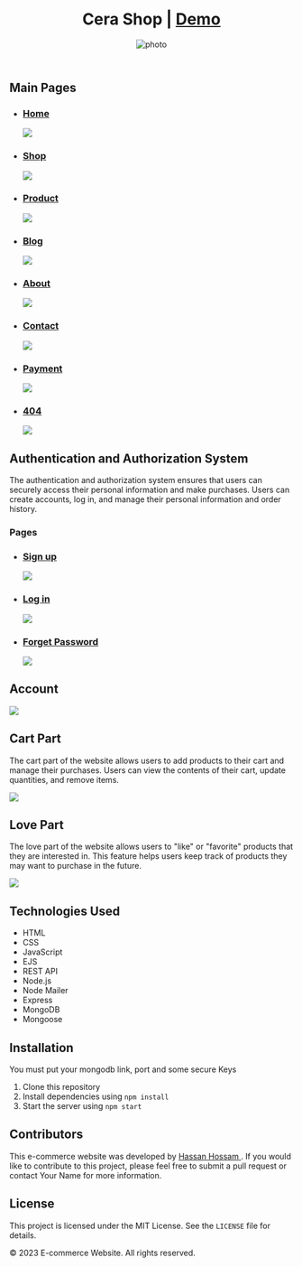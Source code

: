 <header>
<h1>Cera Shop | <a target="_blank" href="https://cera.onrender.com">Demo</a></h1>
<img class="head-img" src="https://firebasestorage.googleapis.com/v0/b/cera-1d79c.appspot.com/o/layout%2Fmain.png?alt=media&token=f1191b8b-f658-4391-afe9-c872b111f306&_gl=1*1c4jejy*_ga*Njk0MTExMjMzLjE2OTc4MzQzODA.*_ga_CW55HF8NVT*MTY5Nzg4MzUzMy4zLjEuMTY5Nzg4NjgwMi42MC4wLjA."
          alt="photo" />
</header>

<main>
<section>
<h2>Main Pages</h2>
<ul>
<li><h3><a href="#">Home</a></h3></li>
<img src='https://firebasestorage.googleapis.com/v0/b/cera-1d79c.appspot.com/o/layout%2Fhome.jpeg?alt=media&token=e3d0d99f-9ca6-458d-a038-972d49501366&_gl=1*dcuqnf*_ga*Njk0MTExMjMzLjE2OTc4MzQzODA.*_ga_CW55HF8NVT*MTY5Nzg4OTk2My40LjEuMTY5Nzg5MDI4Ni41LjAuMA.'/>
<li><h3><a href="#">Shop</a></h3></li>
<img src='https://firebasestorage.googleapis.com/v0/b/cera-1d79c.appspot.com/o/layout%2Fshop.jpeg?alt=media&token=47957561-3de1-4ce4-9dd9-42d61ea7bb1c&_gl=1*luu6ko*_ga*Njk0MTExMjMzLjE2OTc4MzQzODA.*_ga_CW55HF8NVT*MTY5Nzg4OTk2My40LjEuMTY5Nzg5MDIzMS42MC4wLjA.'/>
<li><h3><a href="#">Product</a></h3></li>
<img src='https://firebasestorage.googleapis.com/v0/b/cera-1d79c.appspot.com/o/layout%2FaddProduct.png?alt=media&token=57362b16-7884-4b48-80af-63182829bc1a&_gl=1*13m5sfb*_ga*Njk0MTExMjMzLjE2OTc4MzQzODA.*_ga_CW55HF8NVT*MTY5Nzg4MzUzMy4zLjEuMTY5Nzg4NjMwNy42MC4wLjA.'/>
<li><h3><a href="#">Blog</a></h3></li>
<img src='https://firebasestorage.googleapis.com/v0/b/cera-1d79c.appspot.com/o/layout%2Fblog.png?alt=media&token=4c9b3497-4dce-4ce2-ac31-8dff1b0cdae7&_gl=1*1bwb686*_ga*Njk0MTExMjMzLjE2OTc4MzQzODA.*_ga_CW55HF8NVT*MTY5Nzg4MzUzMy4zLjEuMTY5Nzg4NjMzNy4zMC4wLjA.'/>
<li><h3><a href="#">About</a></h3></li>
<img src='https://firebasestorage.googleapis.com/v0/b/cera-1d79c.appspot.com/o/layout%2Fabout.png?alt=media&token=d65d8208-8a82-4d11-8c0d-ec9104b965c5&_gl=1*4s36bx*_ga*Njk0MTExMjMzLjE2OTc4MzQzODA.*_ga_CW55HF8NVT*MTY5Nzg4MzUzMy4zLjEuMTY5Nzg4NjM1Ni4xMS4wLjA.'/>
<li><h3><a href="#">Contact</a></h3></li>
<img src='https://firebasestorage.googleapis.com/v0/b/cera-1d79c.appspot.com/o/layout%2Fcontact.png?alt=media&token=5b25a754-027d-4f70-8848-0d4230dbc6ef&_gl=1*15h2g30*_ga*Njk0MTExMjMzLjE2OTc4MzQzODA.*_ga_CW55HF8NVT*MTY5Nzg4MzUzMy4zLjEuMTY5Nzg4NjM3NC42MC4wLjA.'/>
<li><h3><a href="#">Payment</a></h3></li>
<img src='https://firebasestorage.googleapis.com/v0/b/cera-1d79c.appspot.com/o/layout%2Fpayment.png?alt=media&token=238dd374-93f1-4fd6-8b7d-f3e03323bfbb&_gl=1*rha286*_ga*Njk0MTExMjMzLjE2OTc4MzQzODA.*_ga_CW55HF8NVT*MTY5Nzg4MzUzMy4zLjEuMTY5Nzg4NjM5Mi40Mi4wLjA.'/>
<li><h3><a href="#">404</a></h3></li>
<img src='https://firebasestorage.googleapis.com/v0/b/cera-1d79c.appspot.com/o/layout%2F404.png?alt=media&token=b6a867a6-0181-4eca-9f03-57fa92e9b345&_gl=1*llmvfw*_ga*Njk0MTExMjMzLjE2OTc4MzQzODA.*_ga_CW55HF8NVT*MTY5Nzg4MzUzMy4zLjEuMTY5Nzg4NjQzNy42MC4wLjA.'/>
</ul>
</section>

<section>
			<h2>Authentication and Authorization System</h2>
			<p>The authentication and authorization system ensures that users can securely access their personal information and make purchases. Users can create accounts, log in, and manage their personal information and order history.</p>
<h3>Pages</h3>
<ul>
<li><h3><a href="#">Sign up</a></h3></li>
<img src='https://firebasestorage.googleapis.com/v0/b/cera-1d79c.appspot.com/o/layout%2Fsignup.png?alt=media&token=55c7a3a8-8ad1-4bed-8831-543b5410b645&_gl=1*1mpi5v3*_ga*Njk0MTExMjMzLjE2OTc4MzQzODA.*_ga_CW55HF8NVT*MTY5Nzg4MzUzMy4zLjEuMTY5Nzg4NjY1Mi40Ni4wLjA.'/>
<li><h3><a href="#">Log in</a></h3></li>
<img src='https://firebasestorage.googleapis.com/v0/b/cera-1d79c.appspot.com/o/layout%2Flogin.png?alt=media&token=eff660a1-9ee9-49cd-9ea4-e08818713f1b&_gl=1*15lquf1*_ga*Njk0MTExMjMzLjE2OTc4MzQzODA.*_ga_CW55HF8NVT*MTY5Nzg4MzUzMy4zLjEuMTY5Nzg4NjY3NS4yMy4wLjA.'/>
<li><h3><a href="#">Forget Password</a></h3></li>
<img src='https://firebasestorage.googleapis.com/v0/b/cera-1d79c.appspot.com/o/layout%2FforgetPass.png?alt=media&token=0cf59b78-6383-4d96-be32-0eb80b25feb3&_gl=1*14u5lcz*_ga*Njk0MTExMjMzLjE2OTc4MzQzODA.*_ga_CW55HF8NVT*MTY5Nzg4MzUzMy4zLjEuMTY5Nzg4NjY5Ny4xLjAuMA..'/>
</ul>
		</section>
<section>
<h2>Account</h2>
<img src='https://firebasestorage.googleapis.com/v0/b/cera-1d79c.appspot.com/o/layout%2Faccount.png?alt=media&token=5dabaa53-69c4-4364-879c-73e8e241f3dc&_gl=1*c45iuu*_ga*Njk0MTExMjMzLjE2OTc4MzQzODA.*_ga_CW55HF8NVT*MTY5Nzg4MzUzMy4zLjEuMTY5Nzg4NjYxMC4xOC4wLjA.'/>
			<h2>Cart Part</h2>
			<p>The cart part of the website allows users to add products to their cart and manage their purchases. Users can view the contents of their cart, update quantities, and remove items.</p>
      <img src='https://firebasestorage.googleapis.com/v0/b/cera-1d79c.appspot.com/o/layout%2Fcart.png?alt=media&token=56897c52-1291-4038-a399-393f73850b27&_gl=1*1wbyhqh*_ga*Njk0MTExMjMzLjE2OTc4MzQzODA.*_ga_CW55HF8NVT*MTY5Nzg4MzUzMy4zLjEuMTY5Nzg4NjU2OC42MC4wLjA.'/>
		</section>
<section>
			<h2>Love Part</h2>
			<p>The love part of the website allows users to "like" or "favorite" products that they are interested in. This feature helps users keep track of products they may want to purchase in the future.</p>
      <img src='https://firebasestorage.googleapis.com/v0/b/cera-1d79c.appspot.com/o/layout%2Floves.png?alt=media&token=c684cba8-d715-4cb6-9589-4b197d4a6d23&_gl=1*lware3*_ga*Njk0MTExMjMzLjE2OTc4MzQzODA.*_ga_CW55HF8NVT*MTY5Nzg4MzUzMy4zLjEuMTY5Nzg4NjU4Ny40MS4wLjA.'/>
		</section>
<section>
			<h2>Technologies Used</h2>
			<ul>
				<li>HTML</li>
				<li>CSS</li>
				<li>JavaScript</li>
				<li>EJS</li>
				<li>REST API</li>
				<li>Node.js</li>
				<li>Node Mailer</li>
				<li>Express</li>
				<li>MongoDB</li>
				<li>Mongoose</li>
			</ul>
		</section>

<section>
			<h2>Installation</h2>
			<p>You must put your mongodb link, port and some secure Keys
			<ol>
				<li>Clone this repository</li>
				<li>Install dependencies using <code>npm install</code></li>
				<li>Start the server using <code>npm start</code></li>
			</ol>
		</section>
<section>
			<h2>Contributors</h2>
			<p>This e-commerce website was developed by <a href="mailto:7hassan.dev@gmail.com">Hassan Hossam </a>. If you would like to contribute to this project, please feel free to submit a pull request or contact Your Name for more information.</p>
		</section>

<section>
			<h2>License</h2>
			<p>This project is licensed under the MIT License. See the <code>LICENSE</code> file for details.</p>
		</section>
</main>

<footer>
	<p>&copy; 2023 E-commerce Website. All rights reserved.</p>
</footer>
